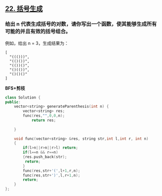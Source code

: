 ## [22. 括号生成](https://leetcode-cn.com/problems/generate-parentheses/)
### 给出 n 代表生成括号的对数，请你写出一个函数，使其能够生成所有可能的并且有效的括号组合。

例如，给出 n = 3，生成结果为：
```
[
  "((()))",
  "(()())",
  "(())()",
  "()(())",
  "()()()"
]
```
**BFS+剪枝**
```c++
class Solution {
public:
    vector<string> generateParenthesis(int n) {
        vector<string> res;
        func(res,"",0,0,n);
            return res;
        
    }
    
    void func(vector<string> &res, string str,int l,int r, int n)
    {
        if(l>n||r>n||r>l) return;
        if(l==n && r==n)
        {res.push_back(str);
         return;
        }
        func(res,str+'(',l+1,r,n);
        func(res,str+')',l,r+1,n);
        return;
    }
};
```
